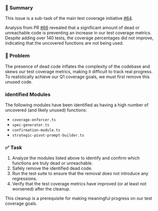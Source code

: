 ### 📝 Summary

This issue is a sub-task of the main test coverage initiative [#64](https://github.com/Anselmoo/mcp-ai-agent-guidelines/issues/64).

Analysis from PR [#66](https://github.com/Anselmoo/mcp-ai-agent-guidelines/pull/66) revealed that a significant amount of dead or unreachable code is preventing an increase in our test coverage metrics. Despite adding over 140 tests, the coverage percentages did not improve, indicating that the uncovered functions are not being used.

### 🎯 Problem

The presence of dead code inflates the complexity of the codebase and skews our test coverage metrics, making it difficult to track real progress. To realistically achieve our Q1 coverage goals, we must first remove this unused code.

### identified Modules

The following modules have been identified as having a high number of uncovered (and likely unused) functions:

-   `coverage-enforcer.ts`
-   `spec-generator.ts`
-   `confirmation-module.ts`
-   `strategic-pivot-prompt-builder.ts`

### ✅ Task

1.  Analyze the modules listed above to identify and confirm which functions are truly dead or unreachable.
2.  Safely remove the identified dead code.
3.  Run the test suite to ensure that the removal does not introduce any regressions.
4.  Verify that the test coverage metrics have improved (or at least not worsened) after the cleanup.

This cleanup is a prerequisite for making meaningful progress on our test coverage goals.